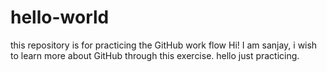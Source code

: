 # hello-world
this repository is for practicing the GitHub work flow 
Hi! I am sanjay, i wish to learn more about GitHub through this exercise.
hello just practicing.
